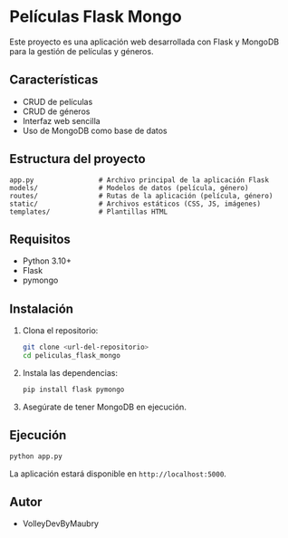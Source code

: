 # Películas Flask Mongo

Este proyecto es una aplicación web desarrollada con Flask y MongoDB para la gestión de películas y géneros.

## Características
- CRUD de películas
- CRUD de géneros
- Interfaz web sencilla
- Uso de MongoDB como base de datos

## Estructura del proyecto
```
app.py                # Archivo principal de la aplicación Flask
models/               # Modelos de datos (película, género)
routes/               # Rutas de la aplicación (película, género)
static/               # Archivos estáticos (CSS, JS, imágenes)
templates/            # Plantillas HTML
```

## Requisitos
- Python 3.10+
- Flask
- pymongo

## Instalación
1. Clona el repositorio:
   ```sh
   git clone <url-del-repositorio>
   cd peliculas_flask_mongo
   ```
2. Instala las dependencias:
   ```sh
   pip install flask pymongo
   ```
3. Asegúrate de tener MongoDB en ejecución.

## Ejecución
```sh
python app.py
```
La aplicación estará disponible en `http://localhost:5000`.

## Autor
- VolleyDevByMaubry